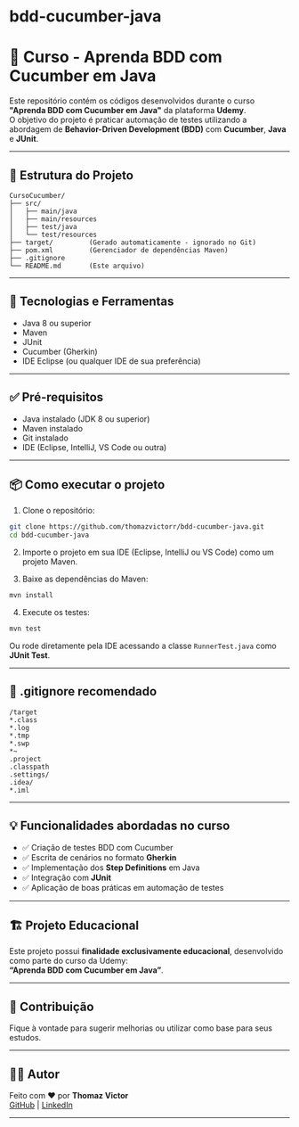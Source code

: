 # bdd-cucumber-java

# 🥒 Curso - Aprenda BDD com Cucumber em Java

Este repositório contém os códigos desenvolvidos durante o curso **"Aprenda BDD com Cucumber em Java"** da plataforma **Udemy**.  
O objetivo do projeto é praticar automação de testes utilizando a abordagem de **Behavior-Driven Development (BDD)** com **Cucumber**, **Java** e **JUnit**.

---

## 📁 Estrutura do Projeto

```
CursoCucumber/
├── src/
│   ├── main/java
│   ├── main/resources
│   ├── test/java
│   └── test/resources
├── target/         (Gerado automaticamente - ignorado no Git)
├── pom.xml         (Gerenciador de dependências Maven)
├── .gitignore
└── README.md       (Este arquivo)
```

---

## 🚀 Tecnologias e Ferramentas

- Java 8 ou superior
- Maven
- JUnit
- Cucumber (Gherkin)
- IDE Eclipse (ou qualquer IDE de sua preferência)

---

## ✅ Pré-requisitos

- Java instalado (JDK 8 ou superior)
- Maven instalado
- Git instalado
- IDE (Eclipse, IntelliJ, VS Code ou outra)

---

## 📦 Como executar o projeto

1. Clone o repositório:

```bash
git clone https://github.com/thomazvictorr/bdd-cucumber-java.git
cd bdd-cucumber-java
```

2. Importe o projeto em sua IDE (Eclipse, IntelliJ ou VS Code) como um projeto Maven.

3. Baixe as dependências do Maven:

```bash
mvn install
```

4. Execute os testes:

```bash
mvn test
```

Ou rode diretamente pela IDE acessando a classe `RunnerTest.java` como **JUnit Test**.

---

## 📝 .gitignore recomendado

```gitignore
/target
*.class
*.log
*.tmp
*.swp
*~
.project
.classpath
.settings/
.idea/
*.iml
```

---

## 💡 Funcionalidades abordadas no curso

- ✅ Criação de testes BDD com Cucumber  
- ✅ Escrita de cenários no formato **Gherkin**  
- ✅ Implementação dos **Step Definitions** em Java  
- ✅ Integração com **JUnit**  
- ✅ Aplicação de boas práticas em automação de testes  

---

## 🏗️ Projeto Educacional

Este projeto possui **finalidade exclusivamente educacional**, desenvolvido como parte do curso da Udemy:  
**“Aprenda BDD com Cucumber em Java”**.

---

## 🤝 Contribuição

Fique à vontade para sugerir melhorias ou utilizar como base para seus estudos.

---

## 👨‍💻 Autor

Feito com ❤️ por **Thomaz Victor**  
<a href="https://github.com/thomazvictorr" target="_blank">GitHub</a> | <a href="https://www.linkedin.com/in/thomazvictorr" target="_blank">LinkedIn</a>

---
